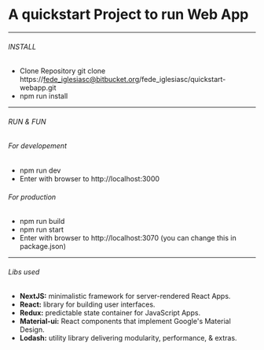 # A quickstart Project to run Web App

---


###### INSTALL

* Clone Repository git clone https://fede_iglesiasc@bitbucket.org/fede_iglesiasc/quickstart-webapp.git
* npm run install


---


###### RUN & FUN

###### For developement

* npm run dev
* Enter with browser to http://localhost:3000

###### For production

* npm run build
* npm run start
* Enter with browser to http://localhost:3070 (you can change this in package.json)

---

###### Libs used

* **NextJS:** minimalistic framework for server-rendered React Apps.
* **React:** library for building user interfaces.
* **Redux:** predictable state container for JavaScript Apps.
* **Material-ui:** React components that implement Google's Material Design.
* **Lodash:** utility library delivering modularity, performance, & extras.